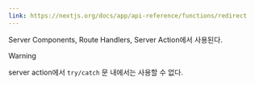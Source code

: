 ```yaml
---
link: https://nextjs.org/docs/app/api-reference/functions/redirect
---
```

Server Components, Route Handlers, Server Action에서 사용된다.

> [!warning]
> server action에서 `try/catch` 문 내에서는 사용할 수 없다. 

